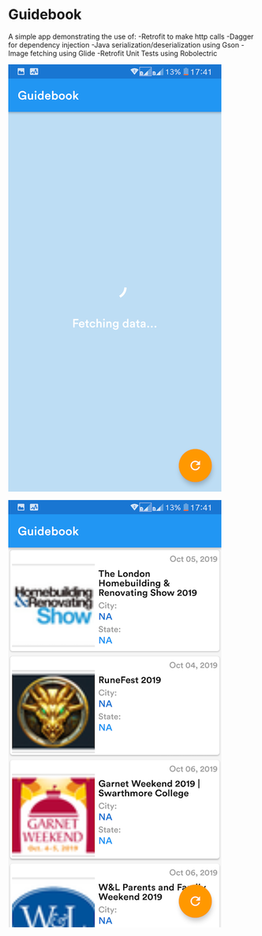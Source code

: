 # Guidebook
A simple app demonstrating the use of:
-Retrofit to make http calls
-Dagger for dependency injection
-Java serialization/deserialization using Gson
-Image fetching using Glide
-Retrofit Unit Tests using Robolectric

![alt text](https://github.com/Frankie36/Guidebook/blob/master/app/src/androidTest/assets/screen_one.png)

![alt text](https://github.com/Frankie36/Guidebook/blob/master/app/src/androidTest/assets/screen_two.png)
